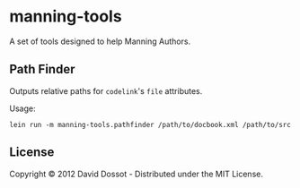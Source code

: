 # manning-tools

A set of tools designed to help Manning Authors.

## Path Finder

Outputs relative paths for `codelink`'s `file` attributes.

Usage:

    lein run -m manning-tools.pathfinder /path/to/docbook.xml /path/to/src

## License

Copyright © 2012 David Dossot - Distributed under the MIT License.
